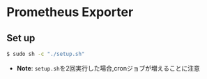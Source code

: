 # Prometheus Exporter

## Set up
```bash
$ sudo sh -c "./setup.sh"
```
* **Note**: `setup.sh`を2回実行した場合,cronジョブが増えることに注意
